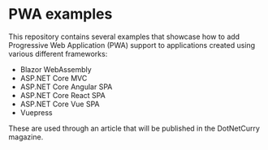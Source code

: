 # PWA examples
This repository contains several examples that showcase how to add Progressive Web Application (PWA) support to applications created using various different frameworks:

- Blazor WebAssembly
- ASP.NET Core MVC
- ASP.NET Core Angular SPA
- ASP.NET Core React SPA
- ASP.NET Core Vue SPA
- Vuepress

These are used through an article that will be published in the DotNetCurry magazine.